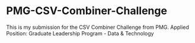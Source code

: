 # PMG-CSV-Combiner-Challenge
This is my submission for the CSV Combiner Challenge from PMG. Applied Position: Graduate Leadership Program - Data &amp; Technology
